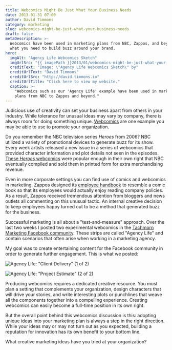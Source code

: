 ```yaml
---
title: Webcomics Might Be Just What Your Business Needs
date: 2013-01-31 07:00
author: David Timmons
category: marketing
slug: webcomics-might-be-just-what-your-business-needs
draft: false
metaDescription: >-
  Webcomics have been used in marketing plans from NBC, Zappos, and beyond. They might be just
  what you need to build buzz around your brand.
hero:
  imgAlt: "Agency Life Webcomics Sketch"
  imgUrlSrc: "{{ imagePath }}2013/01/webcomics-might-be-just-what-your-business-needs0.jpg"
  creditText: "Image: \"Agency Life Webcomics Sketch\" by"
  creditUrlText: "David Timmons"
  creditUrlSrc: "http://david.timmons.io"
  creditUrlTitle: "Click here to view my website."
  caption: >-
    "Webcomics such as our 'Agency Life' example have been used in marketing
    plans from NBC to Zappos and beyond."
---
```


Judicious use of creativity can set your business apart from others in
your industry. While tolerance for unusual ideas may vary by company,
there is always room for doing something unique. [Webcomics][] are one
example you may be able to use to promote your organization.

Do you remember the NBC television series *Heroes* from 2006? NBC
utilized a variety of promotional devices to generate buzz for its show.
Every week artists released a new issue in a series of webcomics that
provided character information and plot details not seen in the episodes.
[These *Heroes* webcomics][3] were popular enough in their own right that
NBC eventually compiled and sold them in printed form for extra
merchandising revenue.

Even in more corporate settings you can find use of comics and webcomics
in marketing. Zappos designed its [employee handbook][4] to resemble a
comic book so that its employees would actually enjoy reading company
policies. As a result, Zappos received tremendous attention from bloggers
and news outlets all commenting on this unusual tactic. An internal
creative decision to keep employees happy turned out to be a method that
generated buzz for the business.

Successful marketing is all about a "test-and-measure" approach. Over
the last two weeks I posted two experimental webcomics in the
[Tachmorn Marketing Facebook community][5]. These strips are called
"Agency Life" and contain scenarios that often arise when working in
a marketing agency.

My goal was to create entertaining content for the Facebook community in
order to generate further engagement. This is what we posted:

![Agency Life: "Client Delivery" (1 of 2)][6]

![Agency Life: "Project Estimate" (2 of 2)][7]

Producing webcomics requires a dedicated creative resource. You must
plan a setting that complements your organization, design characters
that will drive your stories, and write interesting plots or punchlines
that weave all the components together into a compelling experience.
Creating webcomics can easily become a full-time position in its own
right.

But the overall point behind this webcomics discussion is this: adopting
unique ideas into your marketing plan is always a step in the right
direction. While your ideas may or may not turn out as you expected,
building a reputation for innovation has its own benefit to your bottom
line.

What creative marketing ideas have you tried at your organization?


[3]: http://www.nbc.com/heroes/novels/ "Click here to read some of the Heroes webcomics."

[4]: http://blogs.zappos.com/blogs/inside-zappos/2009/10/20/zappos-employee-handbook "Click here to learn more about the Zappos employee handbook."

[5]: http://www.facebook.com/TachmornMarketing "Click here to visit the Tachmorn Marketing Facebook community."

[6]: {{imagePath}}2013/01/webcomics-might-be-just-what-your-business-needs1.jpg "Agency Life: 'Client Delivery' (1 of 2)"

[7]: {{imagePath}}2013/01/webcomics-might-be-just-what-your-business-needs2.jpg "Agency Life: 'Project Estimate' (2 of 2)"

[Webcomics]: http://en.wikipedia.org/wiki/Webcomic "Click here to learn more about webcomics."
